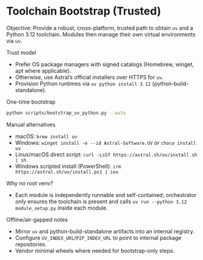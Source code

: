 # Toolchain Bootstrap (Trusted)

Objective: Provide a robust, cross-platform, trusted path to obtain `uv` and a Python 3.12 toolchain. Modules then manage their own virtual environments via `uv`.

Trust model
- Prefer OS package managers with signed catalogs (Homebrew, winget, apt where applicable).
- Otherwise, use Astral’s official installers over HTTPS for `uv`.
- Provision Python runtimes via `uv python install 3.12` (python-build-standalone).

One-time bootstrap
```bash
python scripts/bootstrap_uv_python.py --auto
```

Manual alternatives
- macOS: `brew install uv`
- Windows: `winget install -e --id Astral-Software.UV` or `choco install uv`
- Linux/macOS direct script: `curl -LsSf https://astral.sh/uv/install.sh | sh`
- Windows scripted install (PowerShell): `irm https://astral.sh/uv/install.ps1 | iex`

Why no root venv?
- Each module is independently runnable and self-contained; orchestrator only ensures the toolchain is present and calls `uv run --python 3.12 module_setup.py` inside each module.

Offline/air-gapped notes
- Mirror `uv` and python-build-standalone artifacts into an internal registry.
- Configure `UV_INDEX_URL`/`PIP_INDEX_URL` to point to internal package repositories.
- Vendor minimal wheels where needed for bootstrap-only steps.
